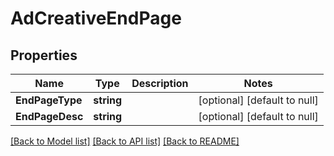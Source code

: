 # AdCreativeEndPage

## Properties
Name | Type | Description | Notes
------------ | ------------- | ------------- | -------------
**EndPageType** | **string** |  | [optional] [default to null]
**EndPageDesc** | **string** |  | [optional] [default to null]

[[Back to Model list]](../README.md#documentation-for-models) [[Back to API list]](../README.md#documentation-for-api-endpoints) [[Back to README]](../README.md)


